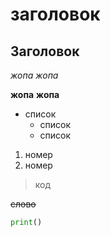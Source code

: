 # заголовок
## Заголовок

_жопа_
*жопа*

__жопа__
**жопа**

- список
  - список
  - список

1. номер
2. номер

> код

~~слово~~

```python
print()
```


